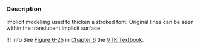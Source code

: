 ### Description

Implicit modelling used to thicken a stroked font. Original lines can be seen within the translucent implicit surface.

!!! info
    See [Figure 6-25](/VTKBook/06Chapter6/#Figure%206-25) in [Chapter 6](/VTKBook/06Chapter6) the [VTK Textbook](/VTKBook/01Chapter1).

